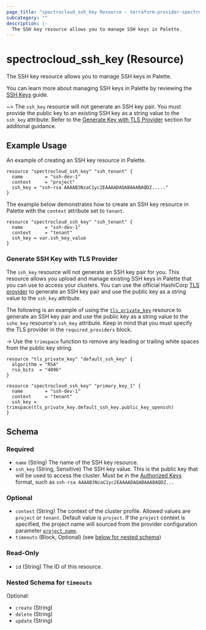 ```yaml
---
page_title: "spectrocloud_ssh_key Resource - terraform-provider-spectrocloud"
subcategory: ""
description: |-
  The SSH key resource allows you to manage SSH keys in Palette.
---
```


# spectrocloud_ssh_key (Resource)

  The SSH key resource allows you to manage SSH keys in Palette.

You can learn more about managing SSH keys in Palette by reviewing the [SSH Keys](https://docs.spectrocloud.com/clusters/cluster-management/ssh-keys/) guide.

~> The `ssh_key` resource will not generate an SSH key pair. You must provide the public key to an existing SSH key as a string value to the `ssh_key` attribute. Refer to the [Generate Key with TLS Provider](#generate-ssh-key-with-tls-provider) section for additonal guidance.

## Example Usage

An example of creating an SSH key resource in Palette.

```hcl
resource "spectrocloud_ssh_key" "ssh_tenant" {
  name        = "ssh-dev-1"
  context     = "project"
  ssh_key = "ssh-rsa AAAAB3NzaC1yc2EAAAADAQABAAABAQDZ....."
}
```

The example below demonstrates how to create an SSH key resource in Palette with the `context` attribute set to `tenant`.

```hcl
resource "spectrocloud_ssh_key" "ssh_tenant" {
  name        = "ssh-dev-1"
  context     = "tenant"
  ssh_key = var.ssh_key_value
}
```

### Generate SSH Key with TLS Provider

The `ssh_key` resource will not generate an SSH key pair for you. This resource allows you upload and manage existing SSH keys in Palette that you can use to access your clusters. You can use the official HashiCorp [TLS provider](https://registry.terraform.io/providers/hashicorp/tls/latest/docs) to generate an SSH key pair and use the public key as a string value to the `ssh_key` attribute.


The following is an example of using the [`tls_private_key`](https://registry.terraform.io/providers/hashicorp/tls/latest/docs/resources/private_key) resource to generate an SSH key pair and use the public key as a string value to the `sshe_key` resource's `ssh_key` attribute. Keep in mind that you must specify the TLS provider  in the `required_providers` block.


-> Use the `trimspace` function to remove any leading or trailing white spaces from the public key string.

```hcl
resource "tls_private_key" "default_ssh_key" {
  algorithm = "RSA"
  rsa_bits  = "4096"
}

resource "spectrocloud_ssh_key" "primary_key_1" {
  name        = "ssh-dev-1"
  context     = "tenant"
  ssh_key = trimspace(tls_private_key.default_ssh_key.public_key_openssh)
}
```


<!-- schema generated by tfplugindocs -->
## Schema

### Required

- `name` (String) The name of the SSH key resource.
- `ssh_key` (String, Sensitive) The SSH key value. This is the public key that will be used to access the cluster. Must be in the [Authorized Keys](https://www.ssh.com/academy/ssh/authorized-keys-openssh#format-of-the-authorized-keys-file) format, such as `ssh-rsa AAAAB3NzaC1yc2EAAAADAQABAAABAQDZ...`

### Optional

- `context` (String) The context of the cluster profile. Allowed values are `project` or `tenant`. Default value is `project`. If  the `project` context is specified, the project name will sourced from the provider configuration parameter [`project_name`](https://registry.terraform.io/providers/spectrocloud/spectrocloud/latest/docs#schema).
- `timeouts` (Block, Optional) (see [below for nested schema](#nestedblock--timeouts))

### Read-Only

- `id` (String) The ID of this resource.

<a id="nestedblock--timeouts"></a>
### Nested Schema for `timeouts`

Optional:

- `create` (String)
- `delete` (String)
- `update` (String)